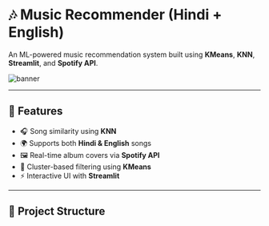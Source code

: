 # 🎶 Music Recommender (Hindi + English)

An ML-powered music recommendation system built using **KMeans**, **KNN**, **Streamlit**, and **Spotify API**.

![banner](https://img.freepik.com/premium-photo/music-notes-dancing-vibrations-dark-background-generative-ai_900706-21292.jpg) <!-- Replace with your own image or leave it out -->

---

## 🚀 Features

- 🎧 Song similarity using **KNN**
- 🌍 Supports both **Hindi & English** songs
- 🖼️ Real-time album covers via **Spotify API**
- 🔀 Cluster-based filtering using **KMeans**
- ⚡ Interactive UI with **Streamlit**

---

## 📁 Project Structure

